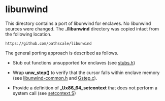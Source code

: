 libunwind
=========

This directory contains a port of libunwind for enclaves. No libunwind sources
were changed. The **./libunwind** directory was copied intact from the following
location.

```
https://github.com/pathscale/libunwind
```

The general porting approach is described as follows.

- Stub out functions unsupported for enclaves (see [stubs.h](stubs.h))

- Wrap **unw_step()** to verify that the cursor falls within enclave memory
  (see [libunwind-common.h](libunwind-common.h) and [Gstep.c](Gstep.c)).

- Provide a definition of **_Ux86_64_setcontext** that does not perform a
  system call (see [setcontext.S](setcontext.S))
